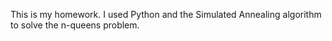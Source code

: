 This is my homework.
I used Python and the Simulated Annealing algorithm to solve the n-queens problem.
